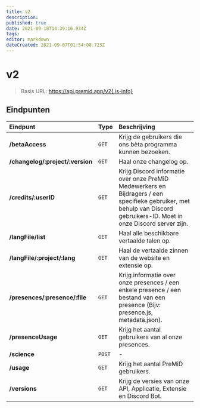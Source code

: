 ```yaml
---
title: v2
description: 
published: true
date: 2021-09-18T14:39:16.934Z
tags: 
editor: markdown
dateCreated: 2021-09-07T01:54:08.723Z
---
```


# v2

> Basis URL: https://api.premid.app/v2{.is-info}


## Eindpunten

<table>
  <thead>
    <tr>
      <th style="text-align:left">Eindpunt</th>
      <th style="text-align:left">Type</th>
      <th style="text-align:left">Beschrijving</th>
    </tr>
  </thead>
  <tbody>
    <tr>
      <td style="text-align:left"><b>/betaAccess</b>
      </td>
      <td style="text-align:left"><code>GET</code></td>
      <td style="text-align:left">Krijg de gebruikers die ons bèta programma kunnen bezoeken.</td>
    </tr>
    <tr>
      <td style="text-align:left"><b>/changelog/:project/:version</b>
      </td>
      <td style="text-align:left"><code>GET</code></td>
      <td style="text-align:left">Haal onze changelog op.</td>
    </tr>
    <tr>
      <td style="text-align:left"><b>/credits/:userID</b>
      </td>
      <td style="text-align:left"><code>GET</code></td>
      <td style="text-align:left">Krijg Discord informatie over onze PreMiD Medewerkers en Bijdragers / een specifieke gebruiker, met behulp van Discord gebruikers-ID. Moet in onze Discord server zijn.</td>
    </tr>
    <tr>
      <td style="text-align:left"><b>/langFile/list</b>
      </td>
      <td style="text-align:left"><code>GET</code></td>
      <td style="text-align:left">Haal alle beschikbare vertaalde talen op.</td>
    </tr>
    <tr>
      <td style="text-align:left"><b>/langFile/:project/:lang</b>
      </td>
      <td style="text-align:left"><code>GET</code></td>
      <td style="text-align:left">Haal de vertaalde zinnen van de website en extensie op.</td>
    </tr>
    <tr>
      <td style="text-align:left"><b>/presences/:presence/:file</b>
      </td>
      <td style="text-align:left"><code>GET</code></td>
      <td style="text-align:left">Krijg informatie over onze presences / een enkele presence / een bestand van een presence (Bijv: presence.js, metadata.json).</td>
    </tr>
    <tr>
      <td style="text-align:left"><b>/presenceUsage</b>
      </td>
      <td style="text-align:left"><code>GET</code></td>
      <td style="text-align:left">Krijg het aantal gebruikers van al onze presences.</td>
    </tr>
    <tr>
      <td style="text-align:left"><b>/science</b>
      </td>
      <td style="text-align:left"><code>POST</code></td>
      <td style="text-align:left">-</td>
    </tr>
    <tr>
      <td style="text-align:left"><b>/usage</b>
      </td>
      <td style="text-align:left"><code>GET</code></td>
      <td style="text-align:left">Krijg het aantal PreMiD gebruikers.</td>
    </tr>
    <tr>
      <td style="text-align:left"><b>/versions</b>
      </td>
      <td style="text-align:left"><code>GET</code></td>
      <td style="text-align:left">Krijg de versies van onze API, Applicatie, Extensie en Discord Bot.</td>
    </tr>
  </tbody>
</table>

